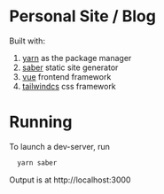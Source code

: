 # Personal Site / Blog

Built with:

1. [yarn](https://yarnpkg.com) as the package manager
2. [saber](https://saber.land) static site generator
3. [vue](https://vuejs.org/) frontend framework
4. [tailwindcs](https://tailwindcss.com) css framework

# Running

To launch a dev-server, run

```bash
  yarn saber
```

Output is at http://localhost:3000
